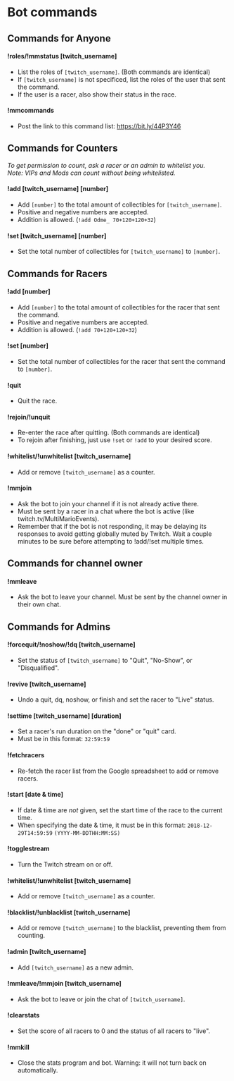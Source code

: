 # Bot commands
## Commands for Anyone
#### !roles/!mmstatus [twitch_username]
+ List the roles of `[twitch_username]`. (Both commands are identical)
+ If `[twitch_username]` is not specificed, list the roles of the user that sent the command.
+ If the user is a racer, also show their status in the race.
#### !mmcommands
+ Post the link to this command list: https://bit.ly/44P3Y46

## Commands for Counters  
*To get permission to count, ask a racer or an admin to whitelist you.*  
*Note: VIPs and Mods can count without being whitelisted.*  
#### !add [twitch_username] [number]  
+ Add `[number]` to the total amount of collectibles for `[twitch_username]`.  
+ Positive and negative numbers are accepted.  
+ Addition is allowed. (`!add Odme_ 70+120+120+32`)  
#### !set [twitch_username] [number]  
+ Set the total number of collectibles for `[twitch_username]` to `[number]`.  
   
## Commands for Racers  
#### !add [number]  
+ Add `[number]` to the total amount of collectibles for the racer that sent the command.  
+ Positive and negative numbers are accepted.  
+ Addition is allowed. (`!add 70+120+120+32`)  
#### !set [number]  
+ Set the total number of collectibles for the racer that sent the command to `[number]`.  
#### !quit  
+ Quit the race.  
#### !rejoin/!unquit   
+ Re-enter the race after quitting. (Both commands are identical)  
+ To rejoin after finishing, just use `!set` or `!add` to your desired score.  
#### !whitelist/!unwhitelist [twitch_username]  
+ Add or remove `[twitch_username]` as a counter.  
#### !mmjoin  
+ Ask the bot to join your channel if it is not already active there.   
+ Must be sent by a racer in a chat where the bot is active (like twitch.tv/MultiMarioEvents).  
+ Remember that if the bot is not responding, it may be delaying its responses to avoid getting globally muted by Twitch. Wait a couple minutes to be sure before attempting to !add/!set multiple times.  
   
## Commands for channel owner  
#### !mmleave  
+ Ask the bot to leave your channel. Must be sent by the channel owner in their own chat.  
   
## Commands for Admins  
#### !forcequit/!noshow/!dq [twitch_username]  
+ Set the status of `[twitch_username]` to "Quit", "No-Show", or "Disqualified".  
#### !revive [twitch_username]  
+ Undo a quit, dq, noshow, or finish and set the racer to "Live" status.  
#### !settime [twitch_username] [duration]  
+ Set a racer's run duration on the "done" or "quit" card.  
+ Must be in this format: `32:59:59`  
#### !fetchracers  
+ Re-fetch the racer list from the Google spreadsheet to add or remove racers.  
#### !start [date & time]  
+ If date & time are *not* given, set the start time of the race to the current time.  
+ When specifying the date & time, it must be in this format: `2018-12-29T14:59:59` `(YYYY-MM-DDTHH:MM:SS)`  
#### !togglestream  
+ Turn the Twitch stream on or off.  
#### !whitelist/!unwhitelist [twitch_username]  
+ Add or remove `[twitch_username]` as a counter.  
#### !blacklist/!unblacklist [twitch_username]  
+ Add or remove `[twitch_username]` to the blacklist, preventing them from counting.  
#### !admin [twitch_username]  
+ Add `[twitch_username]` as a new admin.  
#### !mmleave/!mmjoin [twitch_username]  
+ Ask the bot to leave or join the chat of `[twitch_username]`.  
#### !clearstats
+ Set the score of all racers to 0 and the status of all racers to "live".  
#### !mmkill  
+ Close the stats program and bot. Warning: it will not turn back on automatically.  
